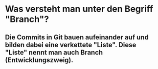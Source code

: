 # Was versteht man unter den Begriff "Branch"?

## Die Commits in Git bauen aufeinander auf und bilden dabei eine verkettete "Liste". Diese "Liste" nennt man auch Branch (Entwicklungszweig).